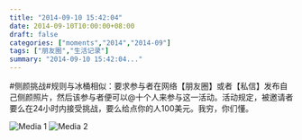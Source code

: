 ```yaml
---
title: "2014-09-10 15:42:04"
date: 2014-09-10T10:00:00+08:00
draft: false
categories: ["moments","2014","2014-09"]
tags: ["朋友圈","生活记录"]
summary: "2014-09-10 15:42:04..."
---
```


#侧颜挑战#规则与冰桶相似：要求参与者在网络【朋友圈】或者【私信】发布自己侧颜照片，然后该参与者便可以@十个人来参与这一活动。活动规定，被邀请者要么在24小时内接受挑战，要么给点你的人100美元。我穷，你们懂。

![Media 1](/Moments/photos/2014-09-10/201409101542040.jpg)
![Media 2](/Moments/photos/2014-09-10/201409101542041.jpg)

